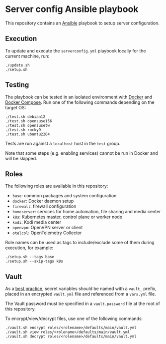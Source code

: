 # Server config Ansible playbook

This repository contains an [Ansible](https://docs.ansible.com/ansible/latest/index.html) playbook to setup server configuration.

## Execution

To update and execute the `serverconfig.yml` playbook locally for the current machine, run:

```
./update.sh
./setup.sh
```

## Testing

The playbook can be tested in an isolated environment with [Docker](https://docs.docker.com/engine/install/) and [Docker Compose](https://docs.docker.com/compose/install/). Run one of the following commands depending on the target OS:

```
./test.sh debian12
./test.sh opensuse156
./test.sh opensusetw
./test.sh rocky9
./test.sh ubuntu2204
```

Tests are run against a `localhost` host in the `test` group.

Note that some steps (e.g. enabling services) cannot be run in Docker and will be skipped.

## Roles

The following roles are available in this repository:
- `base`: common packages and system configuration
- `docker`: Docker daemon setup
- `firewall`: firewall configuration
- `homeserver`: services for home automation, file sharing and media center
- `k8s`: Kubernetes master, control plane or worker node
- `kodi`: Kodi media center
- `openvpn`: OpenVPN server or client
- `otelcol`: OpenTelemetry Collector

Role names can be used as tags to include/exclude some of them during execution, for example:

```
./setup.sh --tags base
./setup.sh --skip-tags k8s
```

## Vault

As a [best practice](https://docs.ansible.com/ansible/2.9/user_guide/playbooks_best_practices.html#variables-and-vaults), secret variables should be named with a `vault_` prefix, placed in an encrypted `vault.yml` file and referenced from a `vars.yml` file.

The Vault password must be specified in a `vault.password` file at the root of this repository.

To encrypt/view/decrypt files, use one of the following commands:

```
./vault.sh encrypt roles/<rolename>/defaults/main/vault.yml
./vault.sh view roles/<rolename>/defaults/main/vault.yml
./vault.sh decrypt roles/<rolename>/defaults/main/vault.yml
```
